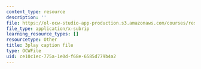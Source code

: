 ```yaml
---
content_type: resource
description: ''
file: https://ol-ocw-studio-app-production.s3.amazonaws.com/courses/res-18-009-learn-differential-equations-up-close-with-gilbert-strang-and-cleve-moler-fall-2015/ce10c1ec775a1e0df68e6585d779b4a2_lL0oUZGMhXc.srt
file_type: application/x-subrip
learning_resource_types: []
resourcetype: Other
title: 3play caption file
type: OCWFile
uid: ce10c1ec-775a-1e0d-f68e-6585d779b4a2
---
```

